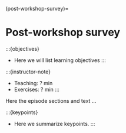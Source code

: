 (post-workshop-survey)=

# Post-workshop survey

:::{objectives}
- Here we will list learning objectives
:::

:::{instructor-note}
- Teaching: ? min
- Exercises: ? min
:::


Here the episode sections and text ...


:::{keypoints}
- Here we summarize keypoints.
:::
